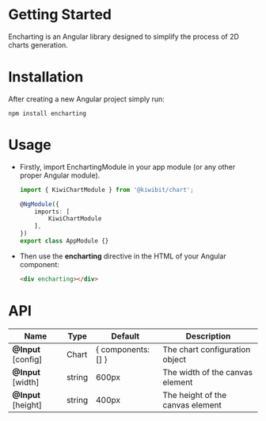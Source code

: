 # Getting Started

Encharting is an Angular library designed to simplify the process of 2D charts generation.

# Installation

After creating a new Angular project simply run:

```properties
npm install encharting
``` 

# Usage

- Firstly, import EnchartingModule in your app module (or any other proper Angular module).
  
    ```typescript
    import { KiwiChartModule } from '@kiwibit/chart';

    @NgModule({
        imports: [
            KiwiChartModule
        ],
    })
    export class AppModule {}
    ```
- Then use the **encharting** directive in the HTML of your Angular component:
  
  ```html
  <div encharting></div>
  ```

# API

| Name                | Type   | Default            | Description                      |
| ------------------- | ------ | ------------------ | -------------------------------- |
| **@Input** [config] | Chart  | { components: [] } | The chart configuration object   |
| **@Input** [width]  | string | 600px              | The width of the canvas element  |
| **@Input** [height] | string | 400px              | The height of the canvas element |